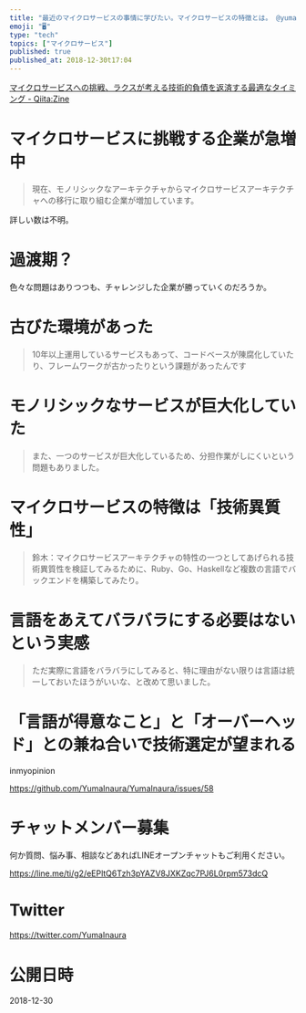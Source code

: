 ```yaml
---
title: "最近のマイクロサービスの事情に学びたい。マイクロサービスの特徴とは。 @yumainaura"
emoji: "🖥"
type: "tech"
topics: ["マイクロサービス"]
published: true
published_at: 2018-12-30t17:04
---
```


[マイクロサービスへの挑戦、ラクスが考える技術的負債を返済する最適なタイミング - Qiita:Zine](https://zine.qiita.com/jobs/rakus-microservice/?utm_source=qiita&utm_medium=banner)

# マイクロサービスに挑戦する企業が急増中

>現在、モノリシックなアーキテクチャからマイクロサービスアーキテクチャへの移行に取り組む企業が増加しています。

詳しい数は不明。

# 過渡期？

色々な問題はありつつも、チャレンジした企業が勝っていくのだろうか。

# 古びた環境があった

>10年以上運用しているサービスもあって、コードベースが陳腐化していたり、フレームワークが古かったりという課題があったんです

# モノリシックなサービスが巨大化していた

>また、一つのサービスが巨大化しているため、分担作業がしにくいという問題もありました。


# マイクロサービスの特徴は「技術異質性」

>鈴木：マイクロサービスアーキテクチャの特性の一つとしてあげられる技術異質性を検証してみるために、Ruby、Go、Haskellなど複数の言語でバックエンドを構築してみたり。

# 言語をあえてバラバラにする必要はないという実感

>ただ実際に言語をバラバラにしてみると、特に理由がない限りは言語は統一しておいたほうがいいな、と改めて思いました。

# 「言語が得意なこと」と「オーバーヘッド」との兼ね合いで技術選定が望まれる

inmyopinion



https://github.com/YumaInaura/YumaInaura/issues/58








<!-- Update From Qiita API -->

# チャットメンバー募集


何か質問、悩み事、相談などあればLINEオープンチャットもご利用ください。

https://line.me/ti/g2/eEPltQ6Tzh3pYAZV8JXKZqc7PJ6L0rpm573dcQ





# Twitter


https://twitter.com/YumaInaura


<!-- Update From Qiita API -->



# 公開日時

2018-12-30
